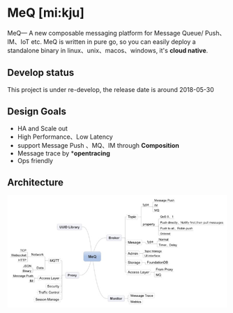 # MeQ [mi:kju]

MeQ— A new composable messaging platform for Message Queue/ Push、IM、IoT etc.
MeQ is written in pure go, so you can easily deploy a standalone binary in linux、unix、macos、windows,  it's **cloud native**.

Develop status
---
This project is under re-develop, the release date is around 2018-05-30

Design Goals
------------
- HA and Scale out
- High Performance、Low Latency
- support Message Push 、MQ、IM  through **Composition**
- Message trace by ***opentracing**
- Ops friendly


Architecture
------------

![](MeQ.jpeg)


